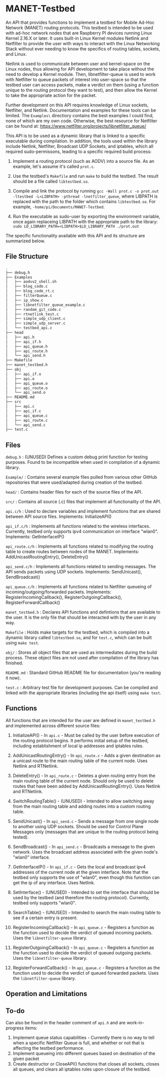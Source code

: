 # MANET-Testbed
An API that provides functions to implement a testbed for Mobile Ad-Hoc Network (MANET) routing protocols. This testbed is intended to be used with ad-hoc network nodes that are Raspberry PI devices running Linux Kernel 2.16.X or later. It uses built-in Linux Kernel modules Netlink and Netfilter to provide the user with ways to interact with the Linux Networking Stack without ever needing to know the specifics of routing tables, sockets, and Linux.

Netlink is used to communicate between user and kernel-space on the Linux nodes, thus allowing for API development to take place without the need to develop a Kernel module. Then, libnetfilter-queue is used to work with Netfilter to queue packets of interest into user-space so that the testbed user can access packets, make a verdict on them (using a function unique to the routing protocol they want to test), and then allow the Kernel to take the appropriate action for the packet. 

Further development on this API requires knowledge of Linux sockets, Netfilter, and Netlink. Documentation and examples for these tools can be limited. The `Examples\` directiory contains the best examples I could find, none of which are my own code. Otherwise, the best resource for Netfilter can be found at: https://www.netfilter.org/projects/libnetfilter_queue/

This API is to be used as a dynamic library that is linked to a specific executable during compilation. In addition, the tools used within the library include Netlink, Netfilter, Broadcast UDP Sockets, and iptables, which all required sudo-permissons, leading to a specific required build process:

1) Implement a routing protocol (such as AODV) into a source file. As an example, let's assume it's called `prot.c`.

2) Use the testbed's `Makefile` and run `make` to build the testbed. The result should be a file called `libtestbed.so`.

3) Compile and link the protocol by running `gcc -Wall prot.c -o prot.out -ltestbed -L<LIBPATH> -pthread -lnetfilter_queue`, where LIBPATH is replaced with the path to the folder which contains `libtestbed.so`. For example, `-home/pi/Documents/MANET-Testbed`.

4) Run the executable as sudo-user by exporting the environment variable, once again replaceing LIBPATH with the appropriate path to the library: `sudo LD_LIBRARY_PATH=<LIBPATH>$LD_LIBRARY_PATH ./prot.out`

The specific functionality available with this API and its structure are summarized below.

## File Structure
``` bash
.
├── debug.h
├── Examples
│   ├── aodvv2_shell.sh
│   ├── blog_code.c
│   ├── blog_code_rt.c
│   ├── filterQueue.c
│   ├── ip_show.c
│   ├── libnetfilter_queue_example.c
│   ├── random_git_code.c
│   ├── rtnetlink_test.c
│   ├── simple_udp_client.c
│   ├── simple_udp_server.c
│   └── testbed_api.c
├── head
│   ├── api.h
│   ├── api_if.h
│   ├── api_queue.h
│   ├── api_route.h
│   └── api_send.h
├── Makefile
├── manet_testbed.h
├── obj
│   ├── api_if.o
│   ├── api.o
│   ├── api_queue.o
│   ├── api_route.o
│   └── api_send.o
├── README.md
├── src
│   ├── api.c
│   ├── api_if.c
│   ├── api_queue.c
│   ├── api_route.c
│   └── api_send.c
├── test.c
```

## Files
`debug.h` : (UNUSED) Defines a custom debug print function for testing purposes. Found to be incompatible when used in compilation of a dynamic library.

`Example/` : Contains several example files pulled from various other GitHub repositories that were used/adapted during creation of the testbed.

`head/` : Contains header files for each of the source files of the API.

`src/` : Contains all source (.c) files that implement all functionality of the API.

`api.c/h` : Used to declare variables and implement functions that are shared between API source files. 
  Implements: InitializeAPI()

`api_if.c/h` : Implements all functions related to the wireless interfaces. Currently, testbed only supports ipv4 communication on interface "wlan0". 
  Implements: GetInterfaceIP()

`api_route.c/h` : Implements all functions related to modifying the routing table to create routes between nodes of the MANET. 
  Implements: AddUnicastRoutingEntry(), DeleteEntry()

`api_send.c/h` : Implements all functions related to sending messages. The API sends packets using UDP sockets. 
  Implements: SendUnicast(), SendBroadcast()

`api_queue.c/h` : Implements all functions related to Netfilter queueing of incoming/outgoing/forwarded packets. 
  Implements: RegisterIncomingCallback(), RegisterOutgoingCallback(), RegisterForwardCallback()

`manet_testbed.h` : Declares API functions and defintions that are available to the user. It is the only file that should be interacted with by the user in any way.

`Makefile` : Holds make targets for the testbed, which is compiled into a dynamic library called `libtestbed.so`, and for `test.c`, which can be built using `make test`.

`obj/` : Stores all object files that are used as intermediates during the build process. These object files are not used after compilation of the library has finished. 

`README.md` : Standard GitHub README file for documentation (you're reading it now).

`test.c` : Arbitrary test file for development purposes. Can be compiled and linked with the appropriate libraries (including the api itself) using `make test`.

## Functions
All functions that are intended for the user are defined in `manet_testbed.h` and implemented across different source files:
1) InitializeAPI() - In `api.c` - Must be called by the user before execution of the routing protocol begins. It performs initial setup of the testbed, including establishment of local ip addresses and iptables rules.

2) AddUnicastRoutingEntry() - In `api_route.c` - Adds a given destination as a unicast route to the main routing table of the current node. Uses Netlink and RTNetlink.

3) DeleteEntry() - In `api_route.c` - Deletes a given routing entry from the main routing table of the current node. Should only be used to delete routes that have been added by AddUnicastRoutingEntry(). Uses Netlink and RTNetlink.

4) SwitchRoutingTable() - (UNUSED) - Intended to allow switching away from the main routing table and adding routes into a custom routing table.

5) SendUnicast() - In `api_send.c` - Sends a message from one single node to another using UDP sockets. Should be used for Control Plane Messages only (messages that are unique to the routing protocol being tested).

6) SendBroadcast() - In `api_send.c` - Broadcasts a message to the given network. Uses the broadcast address associated with the given node's "wlan0" interface.

7) GetInterfaceIP() - In `api_if.c` - Gets the local and broadcast ipv4 addresses of the current node at the given interface. Note that the testbed only supports the use of "wlan0", even though this function can get the ip of any interface. Uses Netlink.

8) SetInterface() - (UNUSED) - Intended to set the interface that should be used by the testbed (and therefore the routing protocol). Currently, testbed only supports "wlan0".

9) SearchTable() - (UNUSED) - Intended to search the main routing table to see if a certain entry is present.

10) RegisterIncomingCallback() - In `api_queue.c` - Registers a function as the function used to decide the verdict of queued incoming packets. Uses the `libnetfilter-queue` library.

11) RegisterOutgoingCallback() - In `api_queue.c` - Registers a function as the function used to decide the verdict of queued outgoing packets. Uses the `libnetfilter-queue` library.

12) RegisterForwardCallback() - In `api_queue.c` - Registers a function as the function used to decide the verdict of queued forwarded packets. Uses the `libnetfilter-queue` library.


## Operation and Limitations

## To-do
Can also be found in the header comment of `api.h` and are work-in-progress items:
1) Implement queue status capabilities - Currently there is no way to tell when a specific Netfilter Queue is full, and whether or not that is affecting the testbed performance.
2) Implement queueing into different queues based on destination of the given packet
3) Create destructor or CloseAPI() functions that closes all sockets, closes all queues, and clears all iptables rules upon closure of the testbed.
